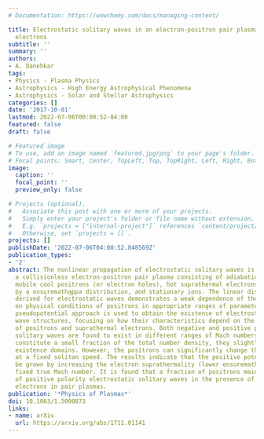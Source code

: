 ```yaml
---
# Documentation: https://wowchemy.com/docs/managing-content/

title: Electrostatic solitary waves in an electron-positron pair plasma with suprathermal
  electrons
subtitle: ''
summary: ''
authors:
- A. Danehkar
tags:
- Physics - Plasma Physics
- Astrophysics - High Energy Astrophysical Phenomena
- Astrophysics - Solar and Stellar Astrophysics
categories: []
date: '2017-10-01'
lastmod: 2022-07-06T00:00:52-04:00
featured: false
draft: false

# Featured image
# To use, add an image named `featured.jpg/png` to your page's folder.
# Focal points: Smart, Center, TopLeft, Top, TopRight, Left, Right, BottomLeft, Bottom, BottomRight.
image:
  caption: ''
  focal_point: ''
  preview_only: false

# Projects (optional).
#   Associate this post with one or more of your projects.
#   Simply enter your project's folder or file name without extension.
#   E.g. `projects = ["internal-project"]` references `content/project/deep-learning/index.md`.
#   Otherwise, set `projects = []`.
projects: []
publishDate: '2022-07-06T04:00:52.848569Z'
publication_types:
- '2'
abstract: The nonlinear propagation of electrostatic solitary waves is studied in
  a collisionless electron-positron pair plasma consisting of adiabatic cool electrons,
  mobile cool positrons (or electron holes), hot suprathermal electrons described
  by a ensuremathąppa distribution, and stationary ions. The linear dispersion relation
  derived for electrostatic waves demonstrates a weak dependence of the phase speed
  on physical conditions of positrons in appropriate ranges of parameters. The Sagdeev's
  pseudopotential approach is used to obtain the existence of electrostatic solitary
  wave structures, focusing on how their characteristics depend on the physical conditions
  of positrons and suprathermal electrons. Both negative and positive polarity electrostatic
  solitary waves are found to exist in different ranges of Mach numbers. As the positrons
  constitute a small fraction of the total number density, they slightly affect the
  existence domains. However, the positrons can significantly change the wave potential
  at a fixed soliton speed. The results indicate that the positive potential can largely
  be grown by increasing the electron suprathermality (lower ensuremathp̨pa) at a
  fixed true Mach number. It is found that a fraction of positrons maintain the generation
  of positive polarity electrostatic solitary waves in the presence of suprathermal
  electrons in pair plasmas.
publication: '*Physics of Plasmas*'
doi: 10.1063/1.5000873
links:
- name: arXiv
  url: https://arxiv.org/abs/1711.01141
---
```

